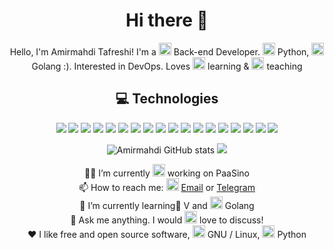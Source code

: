 <h1 align="center">Hi there 👋</h1>
<p align="center">Hello, I'm Amirmahdi Tafreshi! I'm a <img src="https://img.icons8.com/color/48/000000/developer.png" width="20" height="20"/> Back-end Developer. <img src="https://img.icons8.com/color/48/000000/python.png" width="20" height="20"/> Python, <img src="https://img.icons8.com/color/48/000000/golang.png" width="20" height="20"/> Golang :). Interested in DevOps. Loves <img src="https://img.icons8.com/color/48/000000/read.png" width="20" height="20"/> learning & <img src="https://img.icons8.com/color/48/000000/laptop.png" width="20" height="20"/> teaching</p>

<h2 align="center"> 💻 Technologies </h2>

<p align="center">
   <img src="https://img.shields.io/badge/-Arch_Linux-black?style=flat&logo=arch-linux">
   <img src="https://img.shields.io/badge/-python-black?style=flat-square&logo=python">
   <img src="https://img.shields.io/badge/-Go-black?style=flat-square&logo=go">
   <img src="https://img.shields.io/badge/-JavaScript-black?style=flat-square&logo=javascript">
   <img src="https://img.shields.io/badge/-Vlang-black?style=flat-square&logo=v">
   <img src="https://img.shields.io/badge/-Flask-black?style=flat-square&logo=flask">
   <img src="https://img.shields.io/badge/-Django-black?style=flat-square&logo=django">
   <img src="https://img.shields.io/badge/-Git-black?style=flat-square&logo=git">
   <img src="https://img.shields.io/badge/-GitHub-black?style=flat-square&logo=github">
   <img src="https://img.shields.io/badge/-GitLab-black?style=flat-square&logo=gitlab">
   <img src="https://img.shields.io/badge/-MongoDB-black?style=flat-square&logo=mongodb">
   <img src="https://img.shields.io/badge/-HTML5-black?style=flat-square&logo=html5">
   <img src="https://img.shields.io/badge/-CSS3-black?style=flat-square&logo=css3">
   <img src="https://img.shields.io/badge/-Bootstrap-black?style=flat-square&logo=bootstrap">
   <img src="https://img.shields.io/badge/-JSON-black?style=flat-square&logo=json">
   <img src="https://img.shields.io/badge/-Rabbitmq-black?style=flat-square&logo=rabbitmq">
   <img src="https://img.shields.io/badge/-Docker-black?style=flat-square&logo=docker">
   <img src="https://img.shields.io/badge/-Linux-black?style=flat-square&logo=linux">

</p>

<p align="center">
  <img src="https://github-readme-stats.vercel.app/api?username=mr-tafreshi&show_icons=true&theme=great-gatsby" alt="Amirmahdi GitHub stats"></img>
  <img src="https://github-readme-stats.vercel.app/api/top-langs/?username=mr-tafreshi&theme=great-gatsby&line_height=27&layout=compact" />
</p>
<p align="center">
👨‍💻 I’m currently <img src="https://img.icons8.com/color/48/000000/work.png" width="20" height="20"/> working on PaaSino<br>
📫 How to reach me: <img src="https://img.icons8.com/color/48/000000/gmail.png" width="20" height="20"/> <a href="mailto:tafreshi.amirmahdi@protonmail.com">Email</a> or <a href="https://t.me/amirmahdi_tafreshi">Telegram</a><br>
🌱 I’m currently learning ٰV and <img src="https://img.icons8.com/color/48/000000/golang.png" width="20" height="20"/> Golang<br>
💬 Ask me anything. I would <img src="https://img.icons8.com/color/48/000000/love.png" width="20" height="20"/> love to discuss!<br>
❤️ I like free and open source software, <img src="https://img.icons8.com/color/48/000000/linux.png" alt="linux" width="20" height="20"/> GNU / Linux, <img src="https://img.icons8.com/color/48/000000/python.png" alt="python" width="20" height="20"/> Python
</p>
